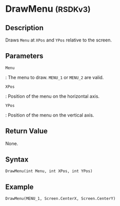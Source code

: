 # DrawMenu <small>(RSDKv3)</small>

## Description
Draws `Menu` at `XPos` and `YPos` relative to the screen.

## Parameters
`Menu`

:   The menu to draw. `MENU_1` or `MENU_2` are valid.

`XPos`

:   Position of the menu on the horizontal axis.

`YPos`

:   Position of the menu on the vertical axis.

## Return Value
None.

## Syntax
```
DrawMenu(int Menu, int XPos, int YPos)
```

## Example
```
DrawMenu(MENU_1, Screen.CenterX, Screen.CenterY)
```